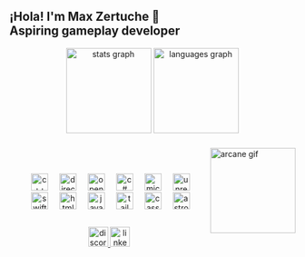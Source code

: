 <h2 align="left">¡Hola! I'm Max Zertuche 🫡<br> Aspiring gameplay developer</h2>

<div align="center">
  <img src="https://github-readme-stats.vercel.app/api?username=palonter&hide_title=false&hide_rank=false&show_icons=true&include_all_commits=true&count_private=true&disable_animations=false&theme=dracula&locale=en&hide_border=false" height="150" alt="stats graph"  />
  <img src="https://github-readme-stats.vercel.app/api/top-langs?username=palonter&locale=en&hide_title=false&layout=compact&card_width=320&langs_count=5&theme=dracula&hide_border=false" height="150" alt="languages graph"  />
</div>

###
  <img align="right" height="150" src="https://c.tenor.com/6ct11rxCZyAAAAAC/jinx-arcane.gif" height="150" alt="arcane gif"  />
<br>

###

<div align="center" style="padding: 5px">
  <div align ="center">
    <img src="https://cdn.jsdelivr.net/gh/devicons/devicon@latest/icons/cplusplus/cplusplus-original.svg" height="30" alt="c++ logo" />
    <img width="12" />
    <img src="https://upload.wikimedia.org/wikipedia/commons/3/3f/Microsoft-DirectX-11-Logo-wordmark.svg" height="30" alt="directx11 logo" />
    <img width="12" />
    <img src="https://cdn.jsdelivr.net/gh/devicons/devicon@latest/icons/opengl/opengl-original.svg" height="30" alt="opengl logo" />
    <img width="12" />
    <img src="https://cdn.jsdelivr.net/gh/devicons/devicon@latest/icons/csharp/csharp-original.svg" height="30" alt="c# logo" />
    <img width="12" />
    <img src="https://cdn.jsdelivr.net/gh/devicons/devicon@latest/icons/microsoftsqlserver/microsoftsqlserver-original.svg" height="30" alt="microsoft sql server logo" />
    <img width="12" />
    <img src="https://cdn.jsdelivr.net/gh/devicons/devicon@latest/icons/unrealengine/unrealengine-original.svg" height="30" alt="unreal engine logo" />    
  </div>
  <div align ="center">
    <img src="https://cdn.jsdelivr.net/gh/devicons/devicon@latest/icons/swift/swift-original.svg" height="30" alt="swift logo" />
    <img width="12" />
    <img src="https://cdn.jsdelivr.net/gh/devicons/devicon@latest/icons/html5/html5-original.svg" height="30" alt="html5 logo" />
    <img width="12" />
    <img src="https://cdn.jsdelivr.net/gh/devicons/devicon@latest/icons/javascript/javascript-original.svg" height="30" alt="javascript logo" />
    <img width="12" />
    <img src="https://cdn.jsdelivr.net/gh/devicons/devicon@latest/icons/tailwindcss/tailwindcss-original.svg" height="30" alt="tailwind logo" />
    <img width="12" />
    <img src="https://cdn.jsdelivr.net/gh/devicons/devicon@latest/icons/cassandra/cassandra-original.svg" height="30" alt="cassandra logo" />
    <img width="12" />
    <img src="https://cdn.jsdelivr.net/gh/devicons/devicon@latest/icons/astro/astro-original.svg" height="30" alt="astro logo" />
  </div>
</div>

###

<div align="center">
  <a href="https://discordapp.com/users/palonter" target="_blank">
    <img src="https://img.shields.io/static/v1?message=Discord&logo=discord&label=&color=7289DA&logoColor=white&labelColor=&style=for-the-badge" height="35" alt="discord logo"  />
  </a>
  <a href="https://www.linkedin.com/in/max-andrés-zertuche-pérez" target="_blank">
    <img src="https://img.shields.io/static/v1?message=LinkedIn&logo=linkedin&label=&color=0077B5&logoColor=white&labelColor=&style=for-the-badge" height="35" alt="linkedin logo"  />
  </a>
</div>

###


<br clear="both">


###

